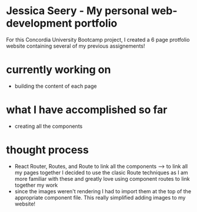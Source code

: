 # Jessica Seery - My personal web-development portfolio

For this Concordia University Bootcamp project, I created a 6 page protfolio website containing several of my previous assignements!

# currently working on
- building the content of each page

# what I have accomplished so far
- creating all the components

# thought process
- React Router, Routes, and Route to link all the components --> to link all my pages together I decided to use the clasic Route techniques as I am more familiar with these and greatly love using component routes to link together my work
- since the images weren't rendering I had to import them at the top of the appropriate component file. This really simplified adding images to my website!